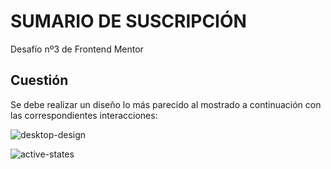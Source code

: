 # SUMARIO DE SUSCRIPCIÓN
Desafío nº3 de Frontend Mentor

## Cuestión
Se debe realizar un diseño lo más parecido al mostrado a continuación con las correspondientes interacciones:

![desktop-design](https://user-images.githubusercontent.com/16647012/157736252-e256ab89-347c-4eb3-bebd-edc167b88d25.jpg)

![active-states](https://user-images.githubusercontent.com/16647012/157736276-26a9a07e-fb24-4b11-83d1-1900de6594db.jpg)
